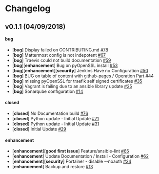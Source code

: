 # Changelog

## v0.1.1 (04/09/2018)

#### bug

- [**bug**] Display failed on CONTRIBUTING.md [#78](https://github.com/actiniumio/allspark/issues/78)
- [**bug**] Mattermost config is not indepotent [#67](https://github.com/actiniumio/allspark/issues/67)
- [**bug**] Traevis could not build documentation [#59](https://github.com/actiniumio/allspark/issues/59)
- [**bug**][**enhancement**] Bug on pyOpenSSL install [#53](https://github.com/actiniumio/allspark/issues/53)
- [**bug**][**enhancement**][**security**] Jenkins Have no Configuration [#50](https://github.com/actiniumio/allspark/issues/50)
- [**bug**] BUG on table of content with github-pages / Operation Part [#44](https://github.com/actiniumio/allspark/issues/44)
- [**bug**] missing pyOpenSSL for traefik self signed certificates [#35](https://github.com/actiniumio/allspark/issues/35)
- [**bug**] Vagrant is failing due to an ansible library update [#25](https://github.com/actiniumio/allspark/issues/25)
- [**bug**] Sonarqube configuration [#14](https://github.com/actiniumio/allspark/issues/14)

#### closed

- [**closed**] No Documentation build [#76](https://github.com/actiniumio/allspark/issues/76)
- [**closed**] Python update -  Initial Update [#71](https://github.com/actiniumio/allspark/issues/71)
- [**closed**] Python update -  Initial Update [#31](https://github.com/actiniumio/allspark/issues/31)
- [**closed**] Initial Update [#29](https://github.com/actiniumio/allspark/issues/29)

#### enhancement

- [**enhancement**][**good first issue**] Feature/ansible-lint [#65](https://github.com/actiniumio/allspark/issues/65)
- [**enhancement**] Update Documentation / Install - Configuration [#62](https://github.com/actiniumio/allspark/issues/62)
- [**enhancement**][**security**] Portainer - disable --noauth [#24](https://github.com/actiniumio/allspark/issues/24)
- [**enhancement**] Backup and restore [#13](https://github.com/actiniumio/allspark/issues/13)
